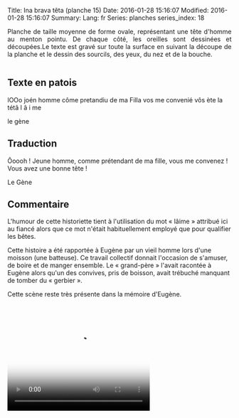 Title: Ina brava têta (planche 15)
Date: 2016-01-28 15:16:07
Modified: 2016-01-28 15:16:07
Summary: 
Lang: fr
Series: planches
series_index: 18

<p style="text-align:justify;">Planche de taille moyenne de forme
ovale, représentant une tête d'homme au menton pointu. De chaque côté,
les oreilles sont dessinées et découpées.Le texte est gravé sur toute
la surface en suivant la découpe de la planche et le dessin des
sourcils, des yeux, du nez et de la bouche.</p>

<div style="display: table; clear: both;"></div>

<figure class="image-block" style="float: right;">
  <img alt="" src="{static}/images/planche_15.png">
  <figcaption style="max-width: 323px"></figcaption>
</figure>

## Texte en patois

lOOo  joén homme côme pretandiu de ma Filla vos me convenié vôs ète la tétâ  l â i me

le gène

## Traduction

Ôoooh ! Jeune homme, comme prétendant de ma fille, vous me convenez ! Vous avez une bonne tête !

Le Gène

## Commentaire

L'humour de cette historiette tient à l'utilisation du mot « lâime »
attribué ici au fiancé alors que ce mot n'était habituellement employé
que pour qualifier les bêtes.

Cette histoire a été rapportée à Eugène par un vieil homme lors d'une
moisson (une batteuse). Ce travail collectif donnait l'occasion de
s'amuser, de boire et de manger ensemble. Le « grand-père » l'avait
racontée à Eugène alors qu'un des convives, pris de boisson, avait
trébuché manquant de tomber du « gerbier ».  

Cette scène reste très présente dans la mémoire d'Eugène.

<video width="320" height="240" controls
  poster="{static}/images/thumbnails/video_15.jpg">
  <source src="https://d1njpgd0ygatdn.cloudfront.net/video_15.mp4" type="video/mp4">
</video>
